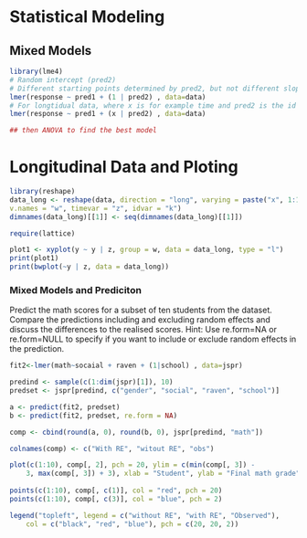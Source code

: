 # Statistical Modeling

## Mixed Models

```R
library(lme4)
# Random intercept (pred2)
# Different starting points determined by pred2, but not different slopes determined by pred2
lmer(response ~ pred1 + (1 | pred2) , data=data)
# For longtidual data, where x is for example time and pred2 is the id of subjects for which we have multiple datapoints over time
lmer(response ~ pred1 + (x | pred2) , data=data)

## then ANOVA to find the best model
```

# Longitudinal Data and Ploting
```R
library(reshape)
data_long <- reshape(data, direction = "long", varying = paste("x", 1:15, sep = ""),
v.names = "w", timevar = "z", idvar = "k")
dimnames(data_long)[[1]] <- seq(dimnames(data_long)[[1]])

require(lattice)

plot1 <- xyplot(y ~ y | z, group = w, data = data_long, type = "l")
print(plot1)
print(bwplot(~y | z, data = data_long))

````

### Mixed Models and Prediciton

Predict the math scores for a subset of ten students from the dataset. Compare the predictions including
and excluding random effects and discuss the differences to the realised scores.
Hint: Use re.form=NA or re.form=NULL to specify if you want to include or exclude random effects in the prediction.

`````R
fit2<-lmer(math~socaial + raven + (1|school) , data=jspr)

predind <- sample(c(1:dim(jspr)[1]), 10)
predset <- jspr[predind, c("gender", "social", "raven", "school")]

a <- predict(fit2, predset)
b <- predict(fit2, predset, re.form = NA)

comp <- cbind(round(a, 0), round(b, 0), jspr[predind, "math"])

colnames(comp) <- c("With RE", "witout RE", "obs")

plot(c(1:10), comp[, 2], pch = 20, ylim = c(min(comp[, 3]) -
    3, max(comp[, 3]) + 3), xlab = "Student", ylab = "Final math grade")
    
points(c(1:10), comp[, c(1)], col = "red", pch = 20)
points(c(1:10), comp[, c(3)], col = "blue", pch = 2)

legend("topleft", legend = c("without RE", "with RE", "Observed"),
    col = c("black", "red", "blue"), pch = c(20, 20, 2))


```````
